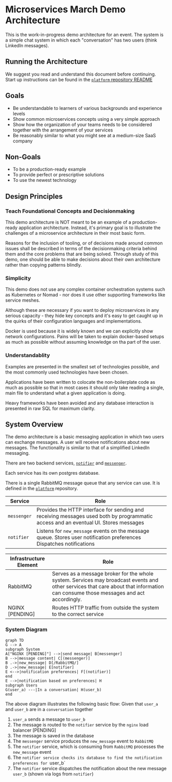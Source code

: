 # Microservices March Demo Architecture
This is the work-in-progress demo architecture for an event. The system is a simple chat system in which each "conversation" has two users (think LinkedIn messages).

## Running the Architecture
We suggest you read and understand this document before continuing. Start up instructions can be found in the [`platform` repository README](https://github.com/microservices-march-2022/platform)

## Goals
* Be understandable to learners of various backgrounds and experience levels
* Show common microservices concepts using a very simple approach
* Show how the organization of your teams needs to be considered together with the arrangement of your services
* Be reasonably similar to what you might see at a medium-size SaaS company

## Non-Goals
* To be a production-ready example
* To provide perfect or prescriptive solutions
* To use the newest technology

## Design Principles
### Teach Foundational Concepts and Decisionmaking
This demo architecture is NOT meant to be an example of a production-ready application architecture.  Instead, it's primary goal is to illustrate the challenges of a microservice architecture in their most basic form.

Reasons for the inclusion of tooling, or of decisions made around common issues shall be described in terms of the decisionmaking criteria behind them and the core problems that are being solved. Through study of this demo, one should be able to make decisions about their own architecture rather than copying patterns blindly.

### Simplicity
This demo does not use any complex container orchestration systems such as Kubernetes or Nomad - nor does it use other supporting frameworks like service meshes.

Although these are necessary if you want to deploy microservices in any serious capacity - they hide key concepts and it's easy to get caught up in the quirks of their configuration languages and implementations.

Docker is used because it is widely known and we can explicitly show network configurations.  Pains will be taken to explain docker-based setups as much as possible without assuming knowledge on tha part of the user.

### Understandablity
Examples are presented in the smallest set of technologies possible, and the most commonly used technologies have been chosen.

Applications have been written to colocate the non-boilerplate code as much as possible so that in most cases it should only take reading a single, main file to understand what a given application is doing.

Heavy frameworks have been avoided and any database interaction is presented in raw SQL for maximum clarity.

## System Overview
The demo architecture is a basic messaging application in which two users can exchange messages. A user will receive notifications about new messages. The functionality is similar to that of a simplified LinkedIn messaging.

There are two backend services, [`notifier`](https://github.com/microservices-march-2022/notifier) and [`messenger`](https://github.com/microservices-march-2022/messenger).

Each service has its own postgres database.

There is a single RabbitMQ message queue that any service can use. It is defined in the [`platform`](https://github.com/microservices-march-2022/platform) repository.

| Service     | Role                                                                                                                                    |
|-------------|-----------------------------------------------------------------------------------------------------------------------------------------|
| `messenger` | Provides the HTTP interface for sending and receiving messages used both by programmatic access and an eventual UI. Stores messages |
| `notifier`  | Listens for `new_message` events on the message queue. Stores user notification preferences Dispatches notifications               |

| Infrastructure Element     | Role                                                                                                                                    |
|-------------|-----------------------------------------------------------------------------------------------------------------------------------------|
| RabbitMQ | Serves as a message broker for the whole system.  Services may broadcast events and other services that care about that information can consume those messages and act accordingly. |
| NGINX [PENDING] | Routes HTTP traffic from outside the system to the correct service |

### System Diagram
```mermaid
graph TD
G --> A
subgraph System
A["NGINX [PENDING]"] -->|send message| B[messenger]
B -->|message content| C[(messenger)]
B .->|new_message| D[/RabbitMQ/]
D .->|new_message| E[notifier]
E <-->|notification preferences| F[(notifier)]
end
E -->|notification based on preferences| H
subgraph Users
G(user_a) ---|In a conversation| H(user_b)
end
```
The above diagram illustrates the following basic flow:
Given that `user_a` and `user_b` are in a `conversation` together
1. `user_a` sends a message to `user_b`
1. The message is routed to the `notifier` service by the `nginx` load balancer [PENDING]
1. The message is saved in the database
1. The `messenger` service produces the `new_message` event to `RabbitMQ`
1. The `notifier` service, which is consuming from `RabbitMQ` processes the `new_message` event
1. The `notifier service checks its database to find the notification preferences for `user_b`
1. The `notifier` service dispatches the notification about the new message `user_b` (shown via logs from `notifier`)